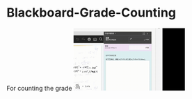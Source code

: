 # Blackboard-Grade-Counting
For counting the grade
<img src="demo.gif" alt="demo" style="zoom: 25%;" />
